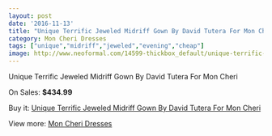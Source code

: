 ```yaml
---
layout: post
date: '2016-11-13'
title: "Unique Terrific Jeweled Midriff Gown By David Tutera For Mon Cheri"
category: Mon Cheri Dresses
tags: ["unique","midriff","jeweled","evening","cheap"]
image: http://www.neoformal.com/14599-thickbox_default/unique-terrific-jeweled-midriff-gown-by-david-tutera-for-mon-cheri.jpg
---
```

Unique Terrific Jeweled Midriff Gown By David Tutera For Mon Cheri

On Sales: **$434.99**
<a href="https://www.neoformal.com/en/mon-cheri-dresses/4990-unique-terrific-jeweled-midriff-gown-by-david-tutera-for-mon-cheri.html"><amp-img layout="responsive" width="600" height="600" src="//www.neoformal.com/14599-thickbox_default/unique-terrific-jeweled-midriff-gown-by-david-tutera-for-mon-cheri.jpg" alt="Unique Terrific Jeweled Midriff Gown By David Tutera For Mon Cheri 0" /></a>
<a href="https://www.neoformal.com/en/mon-cheri-dresses/4990-unique-terrific-jeweled-midriff-gown-by-david-tutera-for-mon-cheri.html"><amp-img layout="responsive" width="600" height="600" src="//www.neoformal.com/14600-thickbox_default/unique-terrific-jeweled-midriff-gown-by-david-tutera-for-mon-cheri.jpg" alt="Unique Terrific Jeweled Midriff Gown By David Tutera For Mon Cheri 1" /></a>
<a href="https://www.neoformal.com/en/mon-cheri-dresses/4990-unique-terrific-jeweled-midriff-gown-by-david-tutera-for-mon-cheri.html"><amp-img layout="responsive" width="600" height="600" src="//www.neoformal.com/14601-thickbox_default/unique-terrific-jeweled-midriff-gown-by-david-tutera-for-mon-cheri.jpg" alt="Unique Terrific Jeweled Midriff Gown By David Tutera For Mon Cheri 2" /></a>
<a href="https://www.neoformal.com/en/mon-cheri-dresses/4990-unique-terrific-jeweled-midriff-gown-by-david-tutera-for-mon-cheri.html"><amp-img layout="responsive" width="600" height="600" src="//www.neoformal.com/14602-thickbox_default/unique-terrific-jeweled-midriff-gown-by-david-tutera-for-mon-cheri.jpg" alt="Unique Terrific Jeweled Midriff Gown By David Tutera For Mon Cheri 3" /></a>

Buy it: [Unique Terrific Jeweled Midriff Gown By David Tutera For Mon Cheri](https://www.neoformal.com/en/mon-cheri-dresses/4990-unique-terrific-jeweled-midriff-gown-by-david-tutera-for-mon-cheri.html "Unique Terrific Jeweled Midriff Gown By David Tutera For Mon Cheri")

View more: [Mon Cheri Dresses](https://www.neoformal.com/en/59-mon-cheri-dresses "Mon Cheri Dresses")